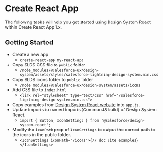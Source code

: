 # Create React App

The following tasks will help you get started using Design System React within Create React App 1.x.

## Getting Started

* Create a new app
    * `create-react-app my-react-app`
* Copy SLDS CSS file to `public` folder
    * `/node_modules/@salesforce-ux/design-system/assets/styles/salesforce-lightning-design-system.min.css`
* Copy SLDS icons folder to `public` folder
    * `/node_modules/@salesforce-ux/design-system/assets/icons`
* Add CSS file to `index.html`
    * `<link rel="stylesheet" type="text/css" href="/salesforce-lightning-design-system.min.css">`
* Copy examples from [Design System React website](https://react.lightningdesignsystem.com/) into `app.js`.
* Update imports to named imports (CommonJS build) of Design System React.
    * `import { Button, IconSettings } from '@salesforce/design-system-react';`
* Modify the `iconPath` prop of `IconSettings` to output the correct path to the icons in the public folder.
    * `<IconSettings iconPath="/icons">{// doc site examples}</IconSettings>`
